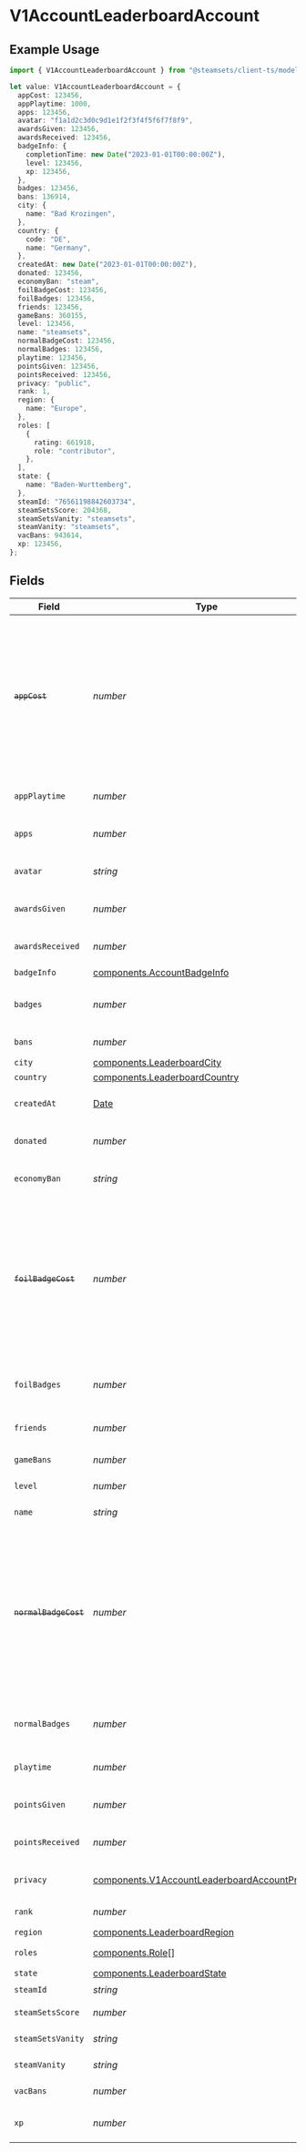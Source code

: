 # V1AccountLeaderboardAccount

## Example Usage

```typescript
import { V1AccountLeaderboardAccount } from "@steamsets/client-ts/models/components";

let value: V1AccountLeaderboardAccount = {
  appCost: 123456,
  appPlaytime: 1000,
  apps: 123456,
  avatar: "f1a1d2c3d0c9d1e1f2f3f4f5f6f7f8f9",
  awardsGiven: 123456,
  awardsReceived: 123456,
  badgeInfo: {
    completionTime: new Date("2023-01-01T00:00:00Z"),
    level: 123456,
    xp: 123456,
  },
  badges: 123456,
  bans: 136914,
  city: {
    name: "Bad Krozingen",
  },
  country: {
    code: "DE",
    name: "Germany",
  },
  createdAt: new Date("2023-01-01T00:00:00Z"),
  donated: 123456,
  economyBan: "steam",
  foilBadgeCost: 123456,
  foilBadges: 123456,
  friends: 123456,
  gameBans: 360155,
  level: 123456,
  name: "steamsets",
  normalBadgeCost: 123456,
  normalBadges: 123456,
  playtime: 123456,
  pointsGiven: 123456,
  pointsReceived: 123456,
  privacy: "public",
  rank: 1,
  region: {
    name: "Europe",
  },
  roles: [
    {
      rating: 661918,
      role: "contributor",
    },
  ],
  state: {
    name: "Baden-Wurttemberg",
  },
  steamId: "76561198842603734",
  steamSetsScore: 204368,
  steamSetsVanity: "steamsets",
  steamVanity: "steamsets",
  vacBans: 943614,
  xp: 123456,
};
```

## Fields

| Field                                                                                                                                               | Type                                                                                                                                                | Required                                                                                                                                            | Description                                                                                                                                         | Example                                                                                                                                             |
| --------------------------------------------------------------------------------------------------------------------------------------------------- | --------------------------------------------------------------------------------------------------------------------------------------------------- | --------------------------------------------------------------------------------------------------------------------------------------------------- | --------------------------------------------------------------------------------------------------------------------------------------------------- | --------------------------------------------------------------------------------------------------------------------------------------------------- |
| ~~`appCost`~~                                                                                                                                       | *number*                                                                                                                                            | :heavy_check_mark:                                                                                                                                  | : warning: ** DEPRECATED **: This will be removed in a future release, please migrate away from it as soon as possible.<br/><br/>The cost of an app | 123456                                                                                                                                              |
| `appPlaytime`                                                                                                                                       | *number*                                                                                                                                            | :heavy_check_mark:                                                                                                                                  | For the app playtime leaderboard                                                                                                                    | 1000                                                                                                                                                |
| `apps`                                                                                                                                              | *number*                                                                                                                                            | :heavy_check_mark:                                                                                                                                  | The number of apps the account has                                                                                                                  | 123456                                                                                                                                              |
| `avatar`                                                                                                                                            | *string*                                                                                                                                            | :heavy_check_mark:                                                                                                                                  | The avatar hash of the account                                                                                                                      | f1a1d2c3d0c9d1e1f2f3f4f5f6f7f8f9                                                                                                                    |
| `awardsGiven`                                                                                                                                       | *number*                                                                                                                                            | :heavy_check_mark:                                                                                                                                  | The number of awards the account has                                                                                                                | 123456                                                                                                                                              |
| `awardsReceived`                                                                                                                                    | *number*                                                                                                                                            | :heavy_check_mark:                                                                                                                                  | The number of awards the account has                                                                                                                | 123456                                                                                                                                              |
| `badgeInfo`                                                                                                                                         | [components.AccountBadgeInfo](../../models/components/accountbadgeinfo.md)                                                                          | :heavy_minus_sign:                                                                                                                                  | N/A                                                                                                                                                 |                                                                                                                                                     |
| `badges`                                                                                                                                            | *number*                                                                                                                                            | :heavy_check_mark:                                                                                                                                  | The number of badges the account has                                                                                                                | 123456                                                                                                                                              |
| `bans`                                                                                                                                              | *number*                                                                                                                                            | :heavy_check_mark:                                                                                                                                  | The number of bans                                                                                                                                  |                                                                                                                                                     |
| `city`                                                                                                                                              | [components.LeaderboardCity](../../models/components/leaderboardcity.md)                                                                            | :heavy_minus_sign:                                                                                                                                  | N/A                                                                                                                                                 |                                                                                                                                                     |
| `country`                                                                                                                                           | [components.LeaderboardCountry](../../models/components/leaderboardcountry.md)                                                                      | :heavy_minus_sign:                                                                                                                                  | N/A                                                                                                                                                 |                                                                                                                                                     |
| `createdAt`                                                                                                                                         | [Date](https://developer.mozilla.org/en-US/docs/Web/JavaScript/Reference/Global_Objects/Date)                                                       | :heavy_check_mark:                                                                                                                                  | The time the account was created                                                                                                                    | 2023-01-01T00:00:00Z                                                                                                                                |
| `donated`                                                                                                                                           | *number*                                                                                                                                            | :heavy_check_mark:                                                                                                                                  | The total of donations the account has                                                                                                              | 123456                                                                                                                                              |
| `economyBan`                                                                                                                                        | *string*                                                                                                                                            | :heavy_check_mark:                                                                                                                                  | The economy ban of the account                                                                                                                      | steam                                                                                                                                               |
| ~~`foilBadgeCost`~~                                                                                                                                 | *number*                                                                                                                                            | :heavy_check_mark:                                                                                                                                  | : warning: ** DEPRECATED **: This will be removed in a future release, please migrate away from it as soon as possible.<br/><br/>The cost of a foil badge | 123456                                                                                                                                              |
| `foilBadges`                                                                                                                                        | *number*                                                                                                                                            | :heavy_check_mark:                                                                                                                                  | The number of foil badges the account has                                                                                                           | 123456                                                                                                                                              |
| `friends`                                                                                                                                           | *number*                                                                                                                                            | :heavy_check_mark:                                                                                                                                  | The number of friends the account has                                                                                                               | 123456                                                                                                                                              |
| `gameBans`                                                                                                                                          | *number*                                                                                                                                            | :heavy_check_mark:                                                                                                                                  | The number of game bans                                                                                                                             |                                                                                                                                                     |
| `level`                                                                                                                                             | *number*                                                                                                                                            | :heavy_check_mark:                                                                                                                                  | The level of the account                                                                                                                            | 123456                                                                                                                                              |
| `name`                                                                                                                                              | *string*                                                                                                                                            | :heavy_check_mark:                                                                                                                                  | The name of the account                                                                                                                             | steamsets                                                                                                                                           |
| ~~`normalBadgeCost`~~                                                                                                                               | *number*                                                                                                                                            | :heavy_check_mark:                                                                                                                                  | : warning: ** DEPRECATED **: This will be removed in a future release, please migrate away from it as soon as possible.<br/><br/>The cost of a normal badge | 123456                                                                                                                                              |
| `normalBadges`                                                                                                                                      | *number*                                                                                                                                            | :heavy_check_mark:                                                                                                                                  | The number of normal badges the account has                                                                                                         | 123456                                                                                                                                              |
| `playtime`                                                                                                                                          | *number*                                                                                                                                            | :heavy_check_mark:                                                                                                                                  | The playtime of the account                                                                                                                         | 123456                                                                                                                                              |
| `pointsGiven`                                                                                                                                       | *number*                                                                                                                                            | :heavy_check_mark:                                                                                                                                  | The number of points the account has                                                                                                                | 123456                                                                                                                                              |
| `pointsReceived`                                                                                                                                    | *number*                                                                                                                                            | :heavy_check_mark:                                                                                                                                  | The number of points the account has                                                                                                                | 123456                                                                                                                                              |
| `privacy`                                                                                                                                           | [components.V1AccountLeaderboardAccountPrivacy](../../models/components/v1accountleaderboardaccountprivacy.md)                                      | :heavy_check_mark:                                                                                                                                  | The privacy of the account                                                                                                                          | public                                                                                                                                              |
| `rank`                                                                                                                                              | *number*                                                                                                                                            | :heavy_check_mark:                                                                                                                                  | The rank of the account                                                                                                                             | 1                                                                                                                                                   |
| `region`                                                                                                                                            | [components.LeaderboardRegion](../../models/components/leaderboardregion.md)                                                                        | :heavy_minus_sign:                                                                                                                                  | N/A                                                                                                                                                 |                                                                                                                                                     |
| `roles`                                                                                                                                             | [components.Role](../../models/components/role.md)[]                                                                                                | :heavy_check_mark:                                                                                                                                  | The roles of the account                                                                                                                            |                                                                                                                                                     |
| `state`                                                                                                                                             | [components.LeaderboardState](../../models/components/leaderboardstate.md)                                                                          | :heavy_minus_sign:                                                                                                                                  | N/A                                                                                                                                                 |                                                                                                                                                     |
| `steamId`                                                                                                                                           | *string*                                                                                                                                            | :heavy_check_mark:                                                                                                                                  | The steam id                                                                                                                                        | 76561198842603734                                                                                                                                   |
| `steamSetsScore`                                                                                                                                    | *number*                                                                                                                                            | :heavy_check_mark:                                                                                                                                  | The steam sets score                                                                                                                                |                                                                                                                                                     |
| `steamSetsVanity`                                                                                                                                   | *string*                                                                                                                                            | :heavy_check_mark:                                                                                                                                  | The vanity of the account                                                                                                                           | steamsets                                                                                                                                           |
| `steamVanity`                                                                                                                                       | *string*                                                                                                                                            | :heavy_check_mark:                                                                                                                                  | The vanity of the account                                                                                                                           | steamsets                                                                                                                                           |
| `vacBans`                                                                                                                                           | *number*                                                                                                                                            | :heavy_check_mark:                                                                                                                                  | The number of vac bans                                                                                                                              |                                                                                                                                                     |
| `xp`                                                                                                                                                | *number*                                                                                                                                            | :heavy_check_mark:                                                                                                                                  | The number of xp the account has                                                                                                                    | 123456                                                                                                                                              |